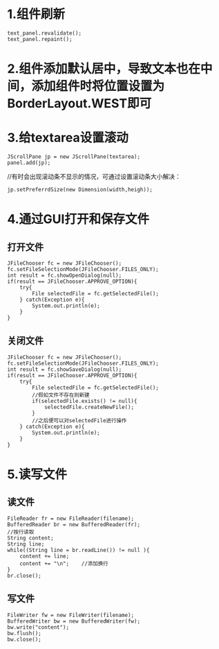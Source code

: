 # 1.组件刷新

```
text_panel.revalidate();
text_panel.repaint();
```

# 2.组件添加默认居中，导致文本也在中间，添加组件时将位置设置为BorderLayout.WEST即可

# 3.给textarea设置滚动
```
JScrollPane jp = new JScrollPane(textarea);
panel.add(jp);
```

//有时会出现滚动条不显示的情况，可通过设置滚动条大小解决：
```
jp.setPreferrdSize(new Dimension(width,heigh));
```

# 4.通过GUI打开和保存文件
## 打开文件

```
JFileChooser fc = new JFileChooser();
fc.setFileSelectionMode(JFileChooser.FILES_ONLY);
int result = fc.showOpenDialog(null);
if(result == JFileChooser.APPROVE_OPTION){
    try{
        File selectedFile = fc.getSelectedFile();
    } catch(Exception e){
        System.out.println(e);
    }
}
```

## 关闭文件

```
JFileChooser fc = new JFileChooser();
fc.setFileSelectionMode(JFileChooser.FILES_ONLY);
int result = fc.showSaveDialog(null);
if(result == JFileChooser.APPROVE_OPTION){
    try{
        File selectedFile = fc.getSelectedFile();
        //假如文件不存在则新建
        if(selectedFile.exists() != null){
        	selectedFile.createNewFile();
        }
        //之后便可以对selectedFile进行操作
    } catch(Exception e){
        System.out.println(e);
    }
}
```

# 5.读写文件
## 读文件

```
FileReader fr = new FileReader(filename);
BufferedReader br = new BufferedReader(fr);
//按行读取
String content;
String line;
while((String line = br.readLine()) != null ){
	content += line;
	content += "\n";	//添加换行
}
br.close();
```

## 写文件

```
FileWriter fw = new FileWriter(filename);
BufferedWriter bw = new BufferedWriter(fw);
bw.write("content");
bw.flush();
bw.close();
```

